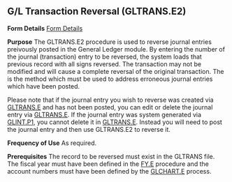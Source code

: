 ## G/L Transaction Reversal (GLTRANS.E2)
<PageHeader />

**Form Details**
[Form Details](../GLTRANS-E2-1/README.md)

**Purpose**
The GLTRANS.E2 procedure is used to reverse journal entries preivously posted
in the General Ledger module. By entering the number of the journal
(transaction) entry to be reversed, the system loads that previous record with
all signs reversed. The transaction may not be modified and will cause a
complete reversal of the original transaction. The is the method which must be
used to address erroneous journal entries which have been posted.

Please note that if the journal entry you wish to reverse was created via
[GLTRANS.E](../GLTRANS-E/README.md) and has not been posted, you can edit or delete the
journal entry via [GLTRANS.E](../GLTRANS-E/README.md). If the journal entry was system
generated via [GLINT.P1](../GLINT-P1/README.md), you cannot delete it in
[GLTRANS.E](../GLTRANS-E/README.md). Instead you will need to post the journal entry
and then use GLTRANS.E2 to reverse it.

**Frequency of Use**
As required.

**Prerequisites**
The record to be reversed must exist in the GLTRANS file. The fiscal year must
have been defined in the [FY.E](../FY-E/README.md) procedure and the account numbers
must have been defined by the [GLCHART.E](../GLCHART-E/README.md) process.

<badge text= "Version 8.10.57 " vertical="middle" />

<PageFooter />
